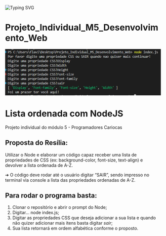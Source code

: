 
![Typing SVG](https://readme-typing-svg.herokuapp.com/?color=ff00d9&size=40&center=true&vCenter=true&width=1000&lines=+Bem+Vindo!)
# Projeto_Individual_M5_Desenvolvimento_Web
![image](https://github.com/FlaviaSena/Projeto_Individual_M5_Desenvolvimento_Web/blob/main/print.png) 
# Lista ordenada com NodeJS
Projeto individual do módulo 5 - Programadores Cariocas
## Proposta do Resília:
Utilizar o Node e elaborar um código capaz receber uma lista de
propriedades de CSS (ex: background-color, font-size, text-align) e devolver
a lista ordenada de A-Z.

➔ O código deve rodar até o usuário digitar “SAIR”, sendo impresso
no terminal via console a lista das propriedades ordenadas de A-Z.

## Para rodar o programa basta:
1. Clonar o repositório e abrir o prompt do Node;
2. Digitar... node index.js;
3. Digitar as propriedades CSS que deseja adicionar a sua lista e quando não quizer adicionar mais itens basta digitar _sair_;
4. Sua lista retornará em ordem alfabética conforme o proposto.

